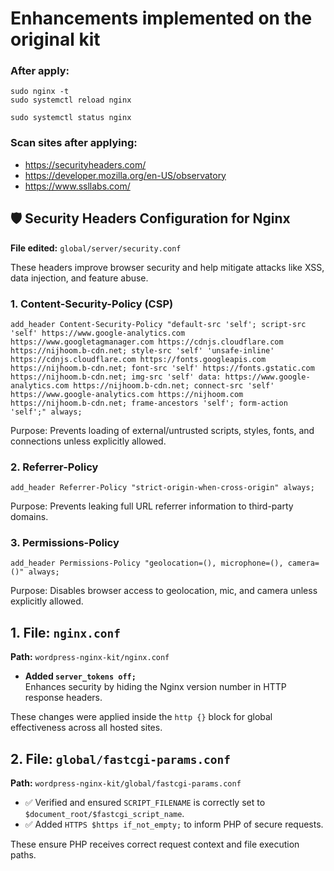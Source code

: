 # Enhancements implemented on the original kit

### After apply:

```
sudo nginx -t 
sudo systemctl reload nginx
```
```
sudo systemctl status nginx
```

### Scan sites after applying:
- https://securityheaders.com/
- https://developer.mozilla.org/en-US/observatory
- https://www.ssllabs.com/

## 🛡️ Security Headers Configuration for Nginx

**File edited:**
`global/server/security.conf`

These headers improve browser security and help mitigate attacks like XSS, data injection, and feature abuse.


### 1. Content-Security-Policy (CSP)

`add_header Content-Security-Policy "default-src 'self'; script-src 'self' https://www.google-analytics.com https://www.googletagmanager.com https://cdnjs.cloudflare.com https://nijhoom.b-cdn.net; style-src 'self' 'unsafe-inline' https://cdnjs.cloudflare.com https://fonts.googleapis.com https://nijhoom.b-cdn.net; font-src 'self' https://fonts.gstatic.com https://nijhoom.b-cdn.net; img-src 'self' data: https://www.google-analytics.com https://nijhoom.b-cdn.net; connect-src 'self' https://www.google-analytics.com https://nijhoom.com https://nijhoom.b-cdn.net; frame-ancestors 'self'; form-action 'self';" always;`

Purpose: Prevents loading of external/untrusted scripts, styles, fonts, and connections unless explicitly allowed.


### 2. Referrer-Policy

`add_header Referrer-Policy "strict-origin-when-cross-origin" always;`

Purpose: Prevents leaking full URL referrer information to third-party domains.


### 3. Permissions-Policy

`add_header Permissions-Policy "geolocation=(), microphone=(), camera=()" always;`

Purpose: Disables browser access to geolocation, mic, and camera unless explicitly allowed.






## 1. File: `nginx.conf`

**Path:** `wordpress-nginx-kit/nginx.conf`

- **Added `server_tokens off;`**  
  Enhances security by hiding the Nginx version number in HTTP response headers.

These changes were applied inside the `http {}` block for global effectiveness across all hosted sites.

## 2. File: `global/fastcgi-params.conf`

**Path:** `wordpress-nginx-kit/global/fastcgi-params.conf`

- ✅ Verified and ensured `SCRIPT_FILENAME` is correctly set to `$document_root/$fastcgi_script_name`.
- ✅ Added `HTTPS $https if_not_empty;` to inform PHP of secure requests.

These ensure PHP receives correct request context and file execution paths.


